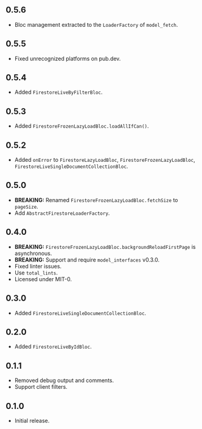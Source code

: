## 0.5.6

* Bloc management extracted to the `LoaderFactory` of `model_fetch`.

## 0.5.5

* Fixed unrecognized platforms on pub.dev.

## 0.5.4

* Added `FirestoreLiveByFilterBloc`.

## 0.5.3

* Added `FirestoreFrozenLazyLoadBloc.loadAllIfCan()`.

## 0.5.2

* Added `onError` to `FirestoreLazyLoadBloc`, `FirestoreFrozenLazyLoadBloc`, `FirestoreLiveSingleDocumentCollectionBloc`.

## 0.5.0

* **BREAKING:** Renamed `FirestoreFrozenLazyLoadBloc.fetchSize` to `pageSize`.
* Add `AbstractFirestoreLoaderFactory`.

## 0.4.0

* **BREAKING:** `FirestoreFrozenLazyLoadBloc.backgroundReloadFirstPage` is asynchronous.
* **BREAKING:** Support and require `model_interfaces` v0.3.0.
* Fixed linter issues.
* Use `total_lints`.
* Licensed under MIT-0.

## 0.3.0

* Added `FirestoreLiveSingleDocumentCollectionBloc`.

## 0.2.0

* Added `FirestoreLiveByIdBloc`.

## 0.1.1

* Removed debug output and comments.
* Support client filters.

## 0.1.0

* Initial release.
